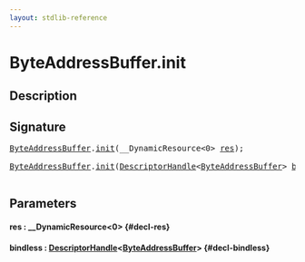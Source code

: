 ```yaml
---
layout: stdlib-reference
---
```


# ByteAddressBuffer\.init

## Description





## Signature 

<pre>
<a href="/stdlib-reference/types/byteaddressbuffer-04b/index" class="code_type">ByteAddressBuffer</a>.<a href="/stdlib-reference/types/byteaddressbuffer-04b/init">init</a>(__DynamicResource&lt;0&gt; <a href="/stdlib-reference/types/byteaddressbuffer-04b/init#decl-res" class="code_param">res</a>);

<a href="/stdlib-reference/types/byteaddressbuffer-04b/index" class="code_type">ByteAddressBuffer</a>.<a href="/stdlib-reference/types/byteaddressbuffer-04b/init">init</a>(<a href="/stdlib-reference/types/descriptorhandle-0a/index" class="code_type">DescriptorHandle</a>&lt;<a href="/stdlib-reference/types/byteaddressbuffer-04b/index" class="code_type">ByteAddressBuffer</a>&gt; <a href="/stdlib-reference/types/byteaddressbuffer-04b/init#decl-bindless" class="code_param">bindless</a>);

</pre>

## Parameters

#### res  : \_\_DynamicResource\<0\> {#decl-res}
#### bindless  : [DescriptorHandle](/stdlib-reference/types/descriptorhandle-0a/index)\<[ByteAddressBuffer](/stdlib-reference/types/byteaddressbuffer-04b/index)\> {#decl-bindless}

